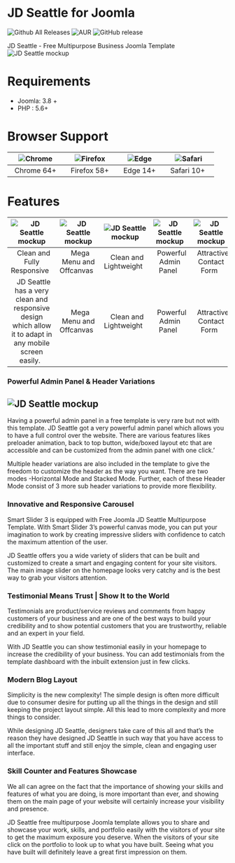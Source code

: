# JD Seattle for Joomla
![Github All Releases](https://img.shields.io/github/downloads/joomdev/jd_seattle/total.svg)
![AUR](https://img.shields.io/aur/license/yaourt.svg)
![GitHub release](https://img.shields.io/github/release/joomdev/jd_seattle.svg)

JD Seattle - Free Multipurpose Business Joomla Template
![JD Seattle mockup](https://cdn.joomdev.com/images/jd-seattle-desktop-thumb.jpg)

# Requirements
* Joomla: 3.8 +
* PHP : 5.6+

# Browser Support
| ![Chrome](https://raw.githubusercontent.com/alrra/browser-logos/master/src/chrome/chrome_48x48.png)|![Firefox](https://raw.githubusercontent.com/alrra/browser-logos/master/src/firefox/firefox_48x48.png)|![Edge](https://raw.githubusercontent.com/alrra/browser-logos/master/src/edge/edge_48x48.png)|![Safari](https://raw.githubusercontent.com/alrra/browser-logos/master/src/safari/safari_48x48.png)|
| :---: | :---:	|:---:|:---:|
| &nbsp;&nbsp;Chrome 64+&nbsp;&nbsp; | &nbsp;&nbsp;Firefox 58+&nbsp;&nbsp; | &nbsp;&nbsp;Edge 14+&nbsp;&nbsp; | &nbsp;&nbsp;Safari 10+ &nbsp;&nbsp; |

# Features

| ![JD Seattle mockup](https://cdn.joomdev.com/images/templates/landing_page/icons/fully_responsive_design.png)|![JD Seattle mockup](https://cdn.joomdev.com/images/templates/landing_page/icons/clean_and_lightweight.png)|![JD Seattle mockup](https://cdn.joomdev.com/images/templates/landing_page/icons/fully_responsive_design.png)|![JD Seattle mockup](https://cdn.joomdev.com/images/templates/landing_page/icons/backed_with_astroid.png)|![JD Seattle mockup](https://cdn.joomdev.com/images/templates/landing_page/icons/header_variations.png)|![JD Seattle mockup](https://cdn.joomdev.com/images/templates/landing_page/icons/fully_customizable.png)|
| :---: | :---:	|:---:|:---:|:---:|:---:|
| &nbsp;&nbsp;Clean and Fully Responsive&nbsp;&nbsp; | &nbsp;&nbsp;Mega Menu and Offcanvas&nbsp;&nbsp; | &nbsp;&nbsp;Clean and Lightweight&nbsp;&nbsp; | &nbsp;&nbsp;Powerful Admin Panel&nbsp;&nbsp; | &nbsp;&nbsp;Attractive Contact Form&nbsp;&nbsp; | &nbsp;&nbsp;Engaging Typography&nbsp;&nbsp;|
| &nbsp;&nbsp;JD Seattle has a very clean and responsive design which allow it to adapt in any mobile screen easily.&nbsp;&nbsp; | &nbsp;&nbsp;Mega Menu and Offcanvas&nbsp;&nbsp; | &nbsp;&nbsp;Clean and Lightweight&nbsp;&nbsp; | &nbsp;&nbsp;Powerful Admin Panel&nbsp;&nbsp; | &nbsp;&nbsp;Attractive Contact Form&nbsp;&nbsp; | &nbsp;&nbsp;Engaging Typography&nbsp;&nbsp; |

### Powerful Admin Panel & Header Variations
## ![JD Seattle mockup](https://cdn.joomdev.com/images/templates/jd_seattle/power-full-admin-panel-and-header-verations.jpg)
Having a powerful admin panel in a free template is very rare but not with this template. JD Seattle got a very powerful admin panel which allows you to have a full control over the website. There are various features likes preloader animation, back to top button, wide/boxed layout etc that are accessible and can be customized from the admin panel with one click.’

Multiple header variations are also included in the template to give the freedom to customize the header as the way you want. There are two modes -Horizontal Mode and Stacked Mode. Further, each of these Header Mode consist of 3 more sub header variations to provide more flexibility.

### Innovative and Responsive Carousel
Smart Slider 3 is equipped with Free Joomla JD Seattle Multipurpose Template. With Smart Slider 3’s powerful canvas mode, you can put your imagination to work by creating impressive sliders with confidence to catch the maximum attention of the user.

JD Seattle offers you a wide variety of sliders that can be built and customized to create a smart and engaging content for your site visitors. The main image slider on the homepage looks very catchy and is the best way to grab your visitors attention.

### Testimonial Means Trust | Show It to the World
Testimonials are product/service reviews and comments from happy customers of your business and are one of the best ways to build your credibility and to show potential customers that you are trustworthy, reliable and an expert in your field.

With JD Seattle you can show testimonial easily in your homepage to increase the credibility of your business. You can add testimonials from the template dashboard with the inbuilt extension just in few clicks.

### Modern Blog Layout
Simplicity is the new complexity! The simple design is often more difficult due to consumer desire for putting up all the things in the design and still keeping the project layout simple. All this lead to more complexity and more things to consider.

While designing JD Seattle, designers take care of this all and that’s the reason they have designed JD Seattle in such way that you have access to all the important stuff and still enjoy the simple, clean and engaging user interface.

### Skill Counter and Features Showcase
We all can agree on the fact that the importance of showing your skills and features of what you are doing, is more important than ever, and showing them on the main page of your website will certainly increase your visibility and presence.

JD Seattle free multipurpose Joomla template allows you to share and showcase your work, skills, and portfolio easily with the visitors of your site to get the maximum exposure you deserve. When the visitors of your site click on the portfolio to look up to what you have built. Seeing what you have built will definitely leave a great first impression on them.
